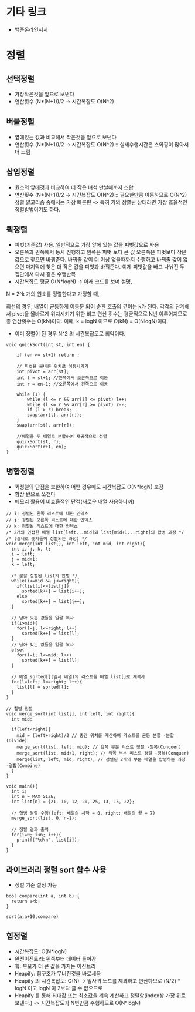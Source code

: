 # 기타 링크
- [백준온라인저지](https://www.acmicpc.net)

# 정렬
## 선택정렬
- 가장작은것을 앞으로 보낸다
- 연산횟수 (N*(N+1))/2 -> 시간복잡도 O(N^2)
## 버블정렬
- 옆에있는 값과 비교해서 작은것을 앞으로 보낸다
- 연산횟수 (N*(N+1))/2 -> 시간복잡도 O(N^2) :: 실제수행시간은 스와핑이 많아서 더 느림
## 삽입정렬
- 원소의 앞에것과 비교하여 더 작은 녀석 만날때까지 스왑
- 연산횟수 (N*(N+1))/2 -> 시간복잡도 O(N^2) :: 필요한만큼 이동하므로 O(N^2) 정렬 알고리즘 중에서는 가장 빠른편 -> 특히 거의 정렬된 상태라면 가장 효율적인 정렬방법이기도 하다.
## 퀵정렬
- 피벗(기준값) 사용. 일반적으로 가장 앞에 있는 값을 피벗값으로 사용
- 오른쪽과 왼쪽에서 동시 진행하고 왼쪽은 피벗 보다 큰 값 오른쪽은 피벗보다 작은 값으로 찾으면 바꿔준다. 바꿔줄 값이 더 이상 없을때까지 수행하고 바꿔줄 값이 없으면 마지막에 찾은 더 작은 값을 피벗과 바꿔준다. 이제 피벗값을 빼고 나눠진 두 집단에서 다시 같은 수행반복
- 시간복잡도 평균 O(N*logN) -> 아래 코드를 보며 설명,

N = 2^k 개의 원소를 정렬한다고 가정할 때, 

최선의 경우, 배열이 균등하게 이등분 되어 순환 호출의 깊이는 k가 된다. 각각의 단계에서 pivot을 올바르게 위치시키기 위한 비교 연산 횟수는 평균적으로 N번 이루어지므로 총 연산횟수는 O(kN)이다. 이때, k = logN 이므로 O(kN) = O(NlogN)이다. 

* 이미 정렬이 된 경우 N^2 의 시간복잡도로 최악이다.

```
void quickSort(int st, int en) {

    if (en <= st+1) return ;
	
    // 피벗을 올바른 위치로 이동시키기
    int pivot = arr[st];
    int l = st+1; //왼쪽에서 오른쪽으로 이동
    int r = en-1; //오른쪽에서 왼쪽으로 이동

    while (1) {
        while (l <= r && arr[l] <= pivot) l++;
        while (l <= r && arr[r] >= pivot) r--;
        if (l > r) break;
        swap(arr[l], arr[r]);
    }
    swap(arr[st], arr[r]);
    
    //배열을 두 배열로 분할하여 재귀적으로 정렬
    quickSort(st, r); 
    quickSort(r+1, en);
}
```
## 병합정렬
- 퀵정렬의 단점을 보완하여 어떤 경우에도 시간복잡도 O(N*logN) 보장
- 항상 반으로 쪼갠다
- 메모리 활용이 비효율적인 단점(새로운 배열 사용하니까)
```
// i: 정렬된 왼쪽 리스트에 대한 인덱스
// j: 정렬된 오른쪽 리스트에 대한 인덱스
// k: 정렬될 리스트에 대한 인덱스
/* 2개의 인접한 배열 list[left...mid]와 list[mid+1...right]의 합병 과정 */
/* (실제로 숫자들이 정렬되는 과정) */
void merge(int list[], int left, int mid, int right){
  int i, j, k, l;
  i = left;
  j = mid+1;
  k = left;

  /* 분할 정렬된 list의 합병 */
  while(i<=mid && j<=right){
    if(list[i]<=list[j])
      sorted[k++] = list[i++];
    else
      sorted[k++] = list[j++];
  }

  // 남아 있는 값들을 일괄 복사
  if(i>mid){
    for(l=j; l<=right; l++)
      sorted[k++] = list[l];
  }
  // 남아 있는 값들을 일괄 복사
  else{
    for(l=i; l<=mid; l++)
      sorted[k++] = list[l];
  }

  // 배열 sorted[](임시 배열)의 리스트를 배열 list[]로 재복사
  for(l=left; l<=right; l++){
    list[l] = sorted[l];
  }
}

// 합병 정렬
void merge_sort(int list[], int left, int right){
  int mid;

  if(left<right){
    mid = (left+right)/2 // 중간 위치를 계산하여 리스트를 균등 분할 -분할(Divide)
    merge_sort(list, left, mid); // 앞쪽 부분 리스트 정렬 -정복(Conquer)
    merge_sort(list, mid+1, right); // 뒤쪽 부분 리스트 정렬 -정복(Conquer)
    merge(list, left, mid, right); // 정렬된 2개의 부분 배열을 합병하는 과정 -결합(Combine)
  }
}

void main(){
  int i;
  int n = MAX_SIZE;
  int list[n] = {21, 10, 12, 20, 25, 13, 15, 22};

  // 합병 정렬 수행(left: 배열의 시작 = 0, right: 배열의 끝 = 7)
  merge_sort(list, 0, n-1);

  // 정렬 결과 출력
  for(i=0; i<n; i++){
    printf("%d\n", list[i]);
  }
}
``` 

## 라이브러리 정렬 sort 함수 사용
- 정렬 기준 설정 가능
```
bool compare(int a, int b) {
  return a<b;
}

sort(a,a+10,compare)
```

## 힙정렬
- 시간복잡도: O(N*logN)
- 완전이진트리: 왼쪽부터 데이터 들어감
- 힙: 부모가 더 큰 값을 가지는 이진트리 
- Heapify: 힙구조가 무너진것을 바로세움 
- Heapify 의 시간복잡도: O(N) -> 잎사귀 노드를 제외하고 연산하므로 (N/2) * logN 이고 logN 이 2보다 클 수 없으므로
- Heapify 를 통해 최대값 또는 최소값을 계속 계산하고 정렬함(index상 가장 뒤로 보낸다.) -> 시간복잡도가 N번만큼 수행하므로 O(N*logN)